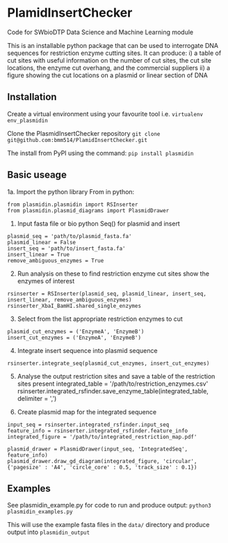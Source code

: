# PlamidInsertChecker
Code for SWbioDTP Data Science and Machine Learning module

This is an installable python package that can be used to interrogate DNA sequences for restriction enzyme cutting sites. It can produce: 
    i) a table of cut sites with useful information on the number of cut sites, the cut site locations, the enzyme cut overhang, and the commercial suppliers
    ii) a figure showing the cut locations on a plasmid or linear section of DNA

## Installation

Create a virtual environment using your favourite tool i.e.
```virtualenv env_plasmidin```

Clone the PlasmidInsertChecker repository
```git clone git@github.com:bmm514/PlamidInsertChecker.git```

The install from PyPI using the command:
```pip install plasmidin```

## Basic useage
1a. Import the python library
From in python:
```
from plasmidin.plasmidin import RSInserter
from plasmidin.plasmid_diagrams import PlasmidDrawer
```

1. Input fasta file or bio python Seq() for plasmid and insert
```
plasmid_seq = 'path/to/plasmid_fasta.fa'
plasmid_linear = False
insert_seq = 'path/to/insert_fasta.fa'
insert_linear = True
remove_ambiguous_enzymes = True
```
2. Run analysis on these to find restriction enzyme cut sites
show the enzymes of interest
```
rsinserter = RSInserter(plasmid_seq, plasmid_linear, insert_seq, insert_linear, remove_ambiguous_enzymes)
rsinserter_XbaI_BamHI.shared_single_enzymes
```

3. Select from the list appropriate restriction enzymes to cut
```
plasmid_cut_enzymes = ('EnzymeA', 'EnzymeB')
insert_cut_enzymes = ('EnzymeA', 'EnzymeB')
```

4. Integrate insert sequence into plasmid sequence 
```
rsinserter.integrate_seq(plasmid_cut_enzymes, insert_cut_enzymes)
```
5. Analyse the output restriction sites and save a table of the restriction sites present
integrated_table = '/path/to/restriction_enzymes.csv'
rsinserter.integrated_rsfinder.save_enzyme_table(integrated_table, delimiter = ',')

6. Create plasmid map for the integrated sequence
```
input_seq = rsinserter.integrated_rsfinder.input_seq
feature_info = rsinserter.integrated_rsfinder.feature_info
integrated_figure = '/path/to/integrated_restriction_map.pdf'

plasmid_drawer = PlasmidDrawer(input_seq, 'IntegratedSeq', feature_info)
plasmid_drawer.draw_gd_diagram(integrated_figure, 'circular', {'pagesize' : 'A4', 'circle_core' : 0.5, 'track_size' : 0.1})
```
## Examples

See plasmidin_example.py for code to run and produce output:
```python3 plasmidin_examples.py```

This will use the example fasta files in the ```data/``` directory and produce output into ```plasmidin_output```